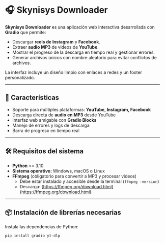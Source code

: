 # 🎧 Skynisys Downloader

**Skynisys Downloader** es una aplicación web interactiva desarrollada con **Gradio** que permite:  

- Descargar **reels de Instagram** y **Facebook**.  
- Extraer **audio MP3** de videos de **YouTube**.  
- Mostrar el progreso de la descarga en tiempo real y gestionar errores.  
- Generar archivos únicos con nombre aleatorio para evitar conflictos de archivos.  

La interfaz incluye un diseño limpio con enlaces a redes y un footer personalizado.  

---

## 🌟 Características

- Soporte para múltiples plataformas: **YouTube, Instagram, Facebook**  
- Descarga directa de **audio en MP3** desde YouTube  
- Interfaz web amigable con **Gradio Blocks**  
- Manejo de errores y logs de descarga  
- Barra de progreso en tiempo real  

---

## 🛠 Requisitos del sistema

- **Python** >= 3.10  
- **Sistema operativo:** Windows, macOS o Linux  
- **FFmpeg** (obligatorio para convertir a MP3 y procesar videos)  
  - Debe estar instalado y accesible desde la terminal (`ffmpeg -version`)  
  - Descarga: [https://ffmpeg.org/download.html](https://ffmpeg.org/download.html)  

---

## 📦 Instalación de librerías necesarias

Instala las dependencias de Python:

```bash
pip install gradio yt-dlp
